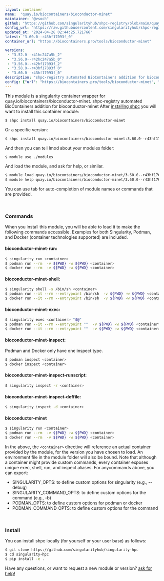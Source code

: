 ```yaml
---
layout: container
name:  "quay.io/biocontainers/bioconductor-minet"
maintainer: "@vsoch"
github: "https://github.com/singularityhub/shpc-registry/blob/main/quay.io/biocontainers/bioconductor-minet/container.yaml"
config_url: "https://raw.githubusercontent.com/singularityhub/shpc-registry/main/quay.io/biocontainers/bioconductor-minet/container.yaml"
updated_at: "2024-04-28 02:44:25.721766"
latest: "3.60.0--r43hf17093f_0"
container_url: "https://biocontainers.pro/tools/bioconductor-minet"

versions:
 - "3.52.0--r41hc247a5b_2"
 - "3.56.0--r42hc247a5b_0"
 - "3.56.0--r42hf17093f_2"
 - "3.58.0--r43hf17093f_0"
 - "3.60.0--r43hf17093f_0"
description: "shpc-registry automated BioContainers addition for bioconductor-minet"
config: {"url": "https://biocontainers.pro/tools/bioconductor-minet", "maintainer": "@vsoch", "description": "shpc-registry automated BioContainers addition for bioconductor-minet", "latest": {"3.60.0--r43hf17093f_0": "sha256:5f186b4247464ef8089e0f399cd2f64db5c81982314f1eff35dc1e4f92eda426"}, "tags": {"3.52.0--r41hc247a5b_2": "sha256:4181941308d592f74492ee9f275e3eb0ef8871167bf5c03c35c691141aefaab9", "3.56.0--r42hc247a5b_0": "sha256:6a7b549554de48e108b28b47f0606faf996ead45dc6e490a229af7d2184b19ac", "3.56.0--r42hf17093f_2": "sha256:72e65e2314026167155bde2c4aad00256c0a737ed6a78bf6b3745bc14b90c3a1", "3.58.0--r43hf17093f_0": "sha256:4221e4a8090bac6e8c9dc5bb94ae11411765ef654aa0bd863d6ed22993f50035", "3.60.0--r43hf17093f_0": "sha256:5f186b4247464ef8089e0f399cd2f64db5c81982314f1eff35dc1e4f92eda426"}, "docker": "quay.io/biocontainers/bioconductor-minet"}
---
```


This module is a singularity container wrapper for quay.io/biocontainers/bioconductor-minet.
shpc-registry automated BioContainers addition for bioconductor-minet
After [installing shpc](#install) you will want to install this container module:


```bash
$ shpc install quay.io/biocontainers/bioconductor-minet
```

Or a specific version:

```bash
$ shpc install quay.io/biocontainers/bioconductor-minet:3.60.0--r43hf17093f_0
```

And then you can tell lmod about your modules folder:

```bash
$ module use ./modules
```

And load the module, and ask for help, or similar.

```bash
$ module load quay.io/biocontainers/bioconductor-minet/3.60.0--r43hf17093f_0
$ module help quay.io/biocontainers/bioconductor-minet/3.60.0--r43hf17093f_0
```

You can use tab for auto-completion of module names or commands that are provided.

<br>

### Commands

When you install this module, you will be able to load it to make the following commands accessible.
Examples for both Singularity, Podman, and Docker (container technologies supported) are included.

#### bioconductor-minet-run:

```bash
$ singularity run <container>
$ podman run --rm  -v ${PWD} -w ${PWD} <container>
$ docker run --rm  -v ${PWD} -w ${PWD} <container>
```

#### bioconductor-minet-shell:

```bash
$ singularity shell -s /bin/sh <container>
$ podman run --it --rm --entrypoint /bin/sh  -v ${PWD} -w ${PWD} <container>
$ docker run --it --rm --entrypoint /bin/sh  -v ${PWD} -w ${PWD} <container>
```

#### bioconductor-minet-exec:

```bash
$ singularity exec <container> "$@"
$ podman run --it --rm --entrypoint ""  -v ${PWD} -w ${PWD} <container> "$@"
$ docker run --it --rm --entrypoint ""  -v ${PWD} -w ${PWD} <container> "$@"
```

#### bioconductor-minet-inspect:

Podman and Docker only have one inspect type.

```bash
$ podman inspect <container>
$ docker inspect <container>
```

#### bioconductor-minet-inspect-runscript:

```bash
$ singularity inspect -r <container>
```

#### bioconductor-minet-inspect-deffile:

```bash
$ singularity inspect -d <container>
```



#### bioconductor-minet

```bash
$ singularity run <container>
$ podman run --rm  -v ${PWD} -w ${PWD} <container>
$ docker run --rm  -v ${PWD} -w ${PWD} <container>
```


In the above, the `<container>` directive will reference an actual container provided
by the module, for the version you have chosen to load. An environment file in the
module folder will also be bound. Note that although a container
might provide custom commands, every container exposes unique exec, shell, run, and
inspect aliases. For anycommands above, you can export:

 - SINGULARITY_OPTS: to define custom options for singularity (e.g., --debug)
 - SINGULARITY_COMMAND_OPTS: to define custom options for the command (e.g., -b)
 - PODMAN_OPTS: to define custom options for podman or docker
 - PODMAN_COMMAND_OPTS: to define custom options for the command

<br>

### Install

You can install shpc locally (for yourself or your user base) as follows:

```bash
$ git clone https://github.com/singularityhub/singularity-hpc
$ cd singularity-hpc
$ pip install -e .
```

Have any questions, or want to request a new module or version? [ask for help!](https://github.com/singularityhub/singularity-hpc/issues)